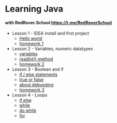 # Learning Java 
#### with RedRover.School https://t.me/RedRoverSchool

* Lesson 1 - IDEA install and first project
  - [Hello world](https://github.com/Sensation3000/JavaLearning/blob/main/src/main/java/lesson01/Lesson1.java)
  - [homework 1](https://github.com/Sensation3000/JavaLearning/tree/main/src/main/java/homework01)
* Lesson 2 - Variables, numeric datatypes
  - [variables](https://github.com/Sensation3000/JavaLearning/blob/main/src/main/java/lesson02/Lesson2.java)
  - [readInt() method](https://github.com/Sensation3000/JavaLearning/blob/main/src/main/java/lesson2/Adder.java)
  - [homework 2](https://github.com/Sensation3000/JavaLearning/tree/main/src/main/java/homework02)
* Lesson 3 - Boolean and if
  - [if / else statements](https://github.com/Sensation3000/JavaLearning/blob/main/src/main/java/lesson03/Lesson3_1.java)
  - [true or false](https://github.com/Sensation3000/JavaLearning/blob/main/src/main/java/lesson03/Lesson3_2.java)
  - [about debugging](https://github.com/Sensation3000/JavaLearning/blob/main/src/main/java/lesson03/Lesson3_3.java)
  - [homework 3](https://github.com/Sensation3000/JavaLearning/tree/main/src/main/java/homework03)
* Lesson 4 - Loops 
  - [if else](https://github.com/Sensation3000/JavaLearning/blob/main/src/main/java/lesson04/Lesson4_1.java)
  - [while](https://github.com/Sensation3000/JavaLearning/blob/main/src/main/java/lesson04/Lesson4_2.java)
  - [do while](https://github.com/Sensation3000/JavaLearning/blob/main/src/main/java/lesson04/Lesson4_3.java)
  - [for](https://github.com/Sensation3000/JavaLearning/blob/main/src/main/java/lesson04/Lesson4_4.java)
 